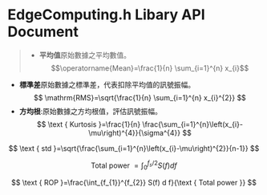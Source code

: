 # EdgeComputing.h Libary API Document 
>* **平均值**原始數據之平均數值。
>$$\operatorname{Mean}=\frac{1}{n} \sum_{i=1}^{n} x_{i}$$

* **標準差**原始數據之標準差，代表扣除平均值的訊號振幅。
$$
\mathrm{RMS}=\sqrt{\frac{1}{n} \sum_{i=1}^{n} x_{i}^{2}}
$$
* **方均根**:原始數據之方均根值，評估訊號振幅。
$$
\text { Kurtosis }=\frac{1}{n} \frac{\sum_{i=1}^{n}\left(x_{i}-\mu\right)^{4}}{\sigma^{4}}
$$

$$
\text { std }=\sqrt{\frac{\sum_{i=1}^{n}\left(x_{i}-\mu\right)^{2}}{n-1}}
$$

$$
\text { Total power }=\int_{0}^{f_{s} / 2} S(f) d f
$$

$$
\text { ROP }=\frac{\int_{f_{1}}^{f_{2}} S(f) d f}{\text { Total power }}
$$

